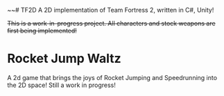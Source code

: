 ~~# TF2D
A 2D implementation of Team Fortress 2, written in C#, Unity!

~~This is a work-in-progress project. All characters and stock weapons are first being implemented!~~

# Rocket Jump Waltz
A 2d game that brings the joys of Rocket Jumping and Speedrunning into the 2D space!
Still a work in progress!
